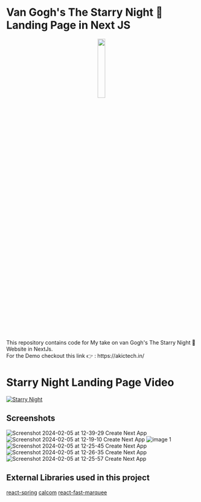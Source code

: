 
# Van Gogh's The Starry Night 🌌 Landing Page in Next JS

<p align="center">
<img src="https://github.com/akilesh-io/ACT/assets/53332156/3b04c626-9a03-43d3-bd04-f4425955cbdd" width="20%" />
</p>

<a text-align: center>
This repository contains code for My take on van Gogh's The Starry Night 🌌 Website in NextJs. 
</a>
<br />
  For the Demo checkout this link 👉 : https://akictech.in/  

# Starry Night Landing Page Video
[![Starry Night](https://github.com/akilesh-io/ACT/assets/53332156/4d4c8ae3-82bb-47af-aa62-a9d403076ea0)](https://youtu.be/zahsvpGw7Eg)
## Screenshots
![Screenshot 2024-02-05 at 12-39-29 Create Next App](https://github.com/akilesh-io/ACT/assets/53332156/eccaef29-920c-4c74-8389-2817ced0fc62)
![Screenshot 2024-02-05 at 12-19-10 Create Next App](https://github.com/akilesh-io/ACT/assets/53332156/7b1d5d30-758d-4aa6-a75b-7eeaaff4b4e6)
![image 1](https://github.com/akilesh-io/ACT/assets/53332156/f3dc65b3-94ed-4c8e-8131-daec6005b21d)
![Screenshot 2024-02-05 at 12-25-45 Create Next App](https://github.com/akilesh-io/ACT/assets/53332156/0f0c77ae-ee08-451f-95b4-ba569f4e0d90)
![Screenshot 2024-02-05 at 12-26-35 Create Next App](https://github.com/akilesh-io/ACT/assets/53332156/72d5715f-d2b8-4969-b28a-b2810dbc3aa6)
![Screenshot 2024-02-05 at 12-25-57 Create Next App](https://github.com/akilesh-io/ACT/assets/53332156/d20a5411-b1cc-4e25-a4ed-11c2b2cab3e1)

## External Libraries used in this project
[react-spring](https://www.react-spring.dev/)
[calcom](https://cal.com/docs/core-features/embed/embed-snippet-generator)
[react-fast-marquee](https://www.react-fast-marquee.com/)
